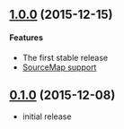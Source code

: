 ## [1.0.0](https://github.com/unassert-js/gulp-unassert/releases/tag/v1.0.0) (2015-12-15)


#### Features

  * The first stable release
  * [SourceMap support](https://github.com/unassert-js/gulp-unassert/pull/1)


## [0.1.0](https://github.com/unassert-js/gulp-unassert/releases/tag/v0.1.0) (2015-12-08)


  * initial release
